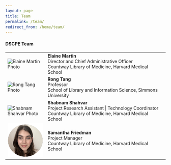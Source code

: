 ```yaml
---
layout: page
title: Team
permalink: /team/
redirect_from: /home/team/
---
```


#### DSCPE Team

<table>
  <tr><td rowspan="1" width="25%;float:left;margin:10px"><img src="/images/team_photos/elainem.png" alt="Elaine Martin Photo"></td>
    <td><div><b>Elaine Martin</b><br> Director and Chief Administrative Officer<br> Countway Library of Medicine, Harvard Medical School</div></td></tr>
  <tr><td rowspan="1" width="width:100px;float:left;margin:10px"><img src="/images/team_photos/rongt.png" alt="Rong Tang Photo"></td>
    <td><div><b>Rong Tang</b><br> Professor<br> School of Library and Information Science, Simmons University</div></td></tr>
   <tr><td rowspan="1" width="width:100px;float:left;margin:10px"><img src="/images/team_photos/shabnams.png" alt="Shabnam Shahvar Photo"></td>
    <td><div><b>Shabnam Shahvar</b><br> Project Research Assistant | Technology Coordinator<br> Countway Library of Medicine, Harvard Medical School</div></td></tr>

  <tr><td rowspan="1" width="width:100px;float:left;margin:10px"><img src="/images/team_photos/samanthaf.png" alt="Samantha Friedman Photo"></td>
    <td><div><b>Samantha Friedman</b><br> Project Manager <br> Countway Library of Medicine, Harvard Medical School</div></td></tr>
 </table>
